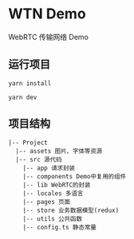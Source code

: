 # WTN Demo

WebRTC 传输网络 Demo

## 运行项目

```Shell
yarn install

yarn dev
```

## 项目结构

```shell
|-- Project
  |-- assets 图片、字体等资源
  |-- src 源代码
    |-- app 请求封装
    |-- components Demo中复用的组件
    |-- lib WebRTC的封装
	|-- locales 多语言
    |-- pages 页面
    |-- store 业务数据模型(redux)
	|-- utils 公共函数
    |-- config.ts 静态常量

```
